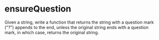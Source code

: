 # ensureQuestion
Given a string, write a function that returns the string with a question mark ("?") appends to the end, unless the original string ends with a question mark, in which case, returns the original string.
